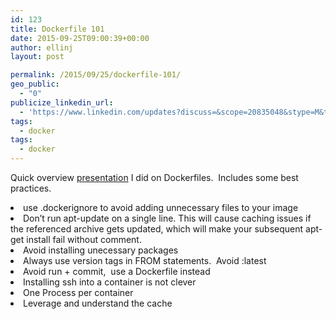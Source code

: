```yaml
---
id: 123
title: Dockerfile 101
date: 2015-09-25T09:00:39+00:00
author: ellinj
layout: post

permalink: /2015/09/25/dockerfile-101/
geo_public:
  - "0"
publicize_linkedin_url:
  - 'https://www.linkedin.com/updates?discuss=&scope=20835048&stype=M&topic=6053166136156053504&type=U&a=Ih10'
tags:
  - docker
tags:
  - docker
---
```

Quick overview [presentation](http://www.slideshare.net/JeffreyEllin/dockerfile) I did on Dockerfiles.  Includes some best practices.

<li class="p1">
  <span class="s1">use .dockerignore to avoid adding unnecessary files to your image</span>
</li>
<li class="p1">
  <span class="s1">Don’t run apt-update on a single line. This will cause caching issues if the referenced archive gets updated, which will make your subsequent apt-get install fail without comment.</span>
</li>
<li class="p2">
  <span class="s1">Avoid installing unecessary packages</span>
</li>
<li class="p1">
  <span class="s1">Always use version tags in FROM statements.<span class="Apple-converted-space">  </span>Avoid :latest</span>
</li>
<li class="p1">
  <span class="s1">Avoid run + commit,<span class="Apple-converted-space">  </span>use a Dockerfile instead</span>
</li>
<li class="p1">
  <span class="s1">Installing ssh into a container is not clever</span>
</li>
<li class="p1">
  <span class="s1">One Process per container</span>
</li>
<li class="p2">
  <span class="s1">Leverage and understand the cache</span>
</li>
